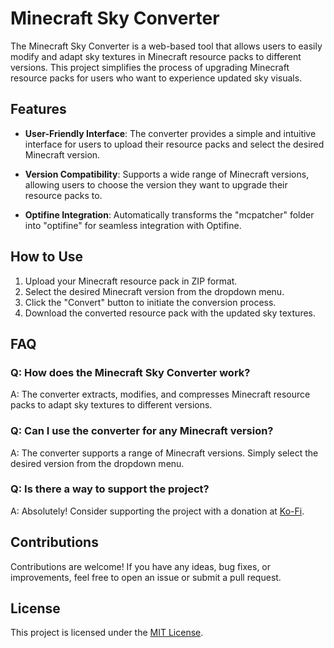 # Minecraft Sky Converter

The Minecraft Sky Converter is a web-based tool that allows users to easily modify and adapt sky textures in Minecraft resource packs to different versions. This project simplifies the process of upgrading Minecraft resource packs for users who want to experience updated sky visuals.

## Features

- **User-Friendly Interface**: The converter provides a simple and intuitive interface for users to upload their resource packs and select the desired Minecraft version.
  
- **Version Compatibility**: Supports a wide range of Minecraft versions, allowing users to choose the version they want to upgrade their resource packs to.

- **Optifine Integration**: Automatically transforms the "mcpatcher" folder into "optifine" for seamless integration with Optifine.

## How to Use

1. Upload your Minecraft resource pack in ZIP format.
2. Select the desired Minecraft version from the dropdown menu.
3. Click the "Convert" button to initiate the conversion process.
4. Download the converted resource pack with the updated sky textures.

## FAQ

### Q: How does the Minecraft Sky Converter work?
A: The converter extracts, modifies, and compresses Minecraft resource packs to adapt sky textures to different versions.

### Q: Can I use the converter for any Minecraft version?
A: The converter supports a range of Minecraft versions. Simply select the desired version from the dropdown menu.

### Q: Is there a way to support the project?
A: Absolutely! Consider supporting the project with a donation at [Ko-Fi](https://ko-fi.com/misumeh).

## Contributions
Contributions are welcome! If you have any ideas, bug fixes, or improvements, feel free to open an issue or submit a pull request.

## License
This project is licensed under the [MIT License]([LICENSE](https://github.com/git/git-scm.com/blob/main/MIT-LICENSE.txt)https://github.com/git/git-scm.com/blob/main/MIT-LICENSE.txt).
